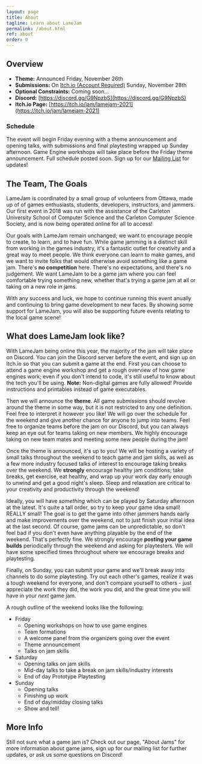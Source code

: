 ```yaml
---
layout: page
title: About
tagline: Learn about LameJam
permalink: /about.html
ref: about
order: 0
---
```


## Overview

- **Theme:** Announced Friday, November 26th
- **Submissions:** On [Itch.io (Account Required)](https://itch.io/jam/lamejam-2021) Sunday, November 28th
- **Optional Constraints:** Coming soon...
- **Discord:** [https://discord.gg/G9NpzbS](https://discord.gg/G9NpzbS)
- **Itch.io Page:** [https://itch.io/jam/lamejam-2021](https://itch.io/jam/lamejam-2021)

### Schedule
The event will begin Friday evening with a theme announcement and opening talks, with submissions and final playtesting wrapped up Sunday afternoon. Game Engine workshops will take place before the Friday theme announcement. Full schedule posted soon. Sign up for our [Mailing List](https://forms.gle/WHWp9KPvwWpAd9V48) for updates!

## The Team, The Goals
LameJam is coordinated by a small group of volunteers from Ottawa, made up of of games enthusiasts, students, developers, instructors, and jammers. Our first event in 2018 was run with the assistance of the Carleton University School of Computer Science and the Carleton Computer Science Society, and is now being operated online for all to access!

Our goals with LameJam remain unchanged; we want to encourage people to create, to learn, and to have fun. While game jamming is a distinct skill from working in the games industry, it's a fantastic outlet for creativity and a great way to meet people. We think everyone can learn to make games, and we want to invite folks that would otherwise avoid something like a game jam. There's **no competition** here. There's no expectations, and there's no judgement. We want LameJam to be a game jam where you can feel comfortable trying something new, whether that's trying a game jam at all or taking on a new role in jams. 

With any success and luck, we hope to continue running this event anually and continuing to bring game development to new faces. By showing some support for LameJam, you will also be supporting future events relating to the local game scene! 

## What does LameJam look like?

With LameJam being online this year, the majority of the jam will take place on Discord. You can join the Discord server before the event, and sign up on Itch.io so that you can submit a game at the end. First you can choose to attend a game engine workshop and get a rough overview of how game engines work; even if you don't intend to code, it's still useful to know about the tech you'll be using. **Note:** Non-digital games are fully allowed! Provide instructions and printables instead of game executables.

Then we will announce the **theme**. All game submissions should revolve around the theme in some way, but it is not restricted to any one definition. Feel free to interpret it however you like! We will go over the schedule for the weekend and give another chance for anyone to jump into teams. Feel free to organize teams before the jam on our Discord, but you can always keep an eye out for teams taking on new members. We highly encourage taking on new team mates and meeting some new people during the jam!

Once the theme is announced, it's up to you! We will be hosting a variety of small talks throughout the weekend to teach game and jam skills, as well as a few more industry focused talks of interest to encourage taking breaks over the weekend. We **strongly** encourage healthy jam conditions; take breaks, get exercise, eat healthy, and wrap up your work day early enough to unwind and get a good night's sleep. Sleep and relaxation are critical to your creativity and productivity through the weekend!

Ideally, you will have *something* which can be played by Saturday afternoon at the latest. It's quite a tall order, so try to keep your game idea small! REALLY small! The goal is to get the game into other jammers hands early and make improvements over the weekend, not to just finish your initial idea at the last second. Of course, game jams can be unpredictable, so don't feel bad if you don't even have anything playable by the end of the weekend. That's perfectly fine. We strongly encourage **posting your game builds** periodically through the weekend and asking for playtesters. We will have some specified times throughout where we encourage breaks and playtesting.

Finally, on Sunday, you can submit your game and we'll break away into channels to do some playtesting. Try out each other's games, realize it was a tough weekend for everyone, and don't compare yourself to others - just appreciate the work they did, the work you did, and the great time you will have in your *next* game jam.

A rough outline of the weekend looks like the following:

- Friday
    - Opening workshops on how to use game engines
    - Team formations
    - A welcome panel from the organizers going over the event
    - Theme announcement
    - Talks on jam skills
- Saturday
    - Opening talks on jam skills
    - Mid-day talks to take a break on jam skills/industry interests
    - End of day Prototype Playtesting
- Sunday
    - Opening talks
    - Finishing up work
    - End of day/midday closing talks
    - Show and tell!

## More Info

Still not sure what a game jam is? Check out our page, "About Jams" for more information about game jams, sign up for our mailing list for further updates, or ask us some questions on Discord!
